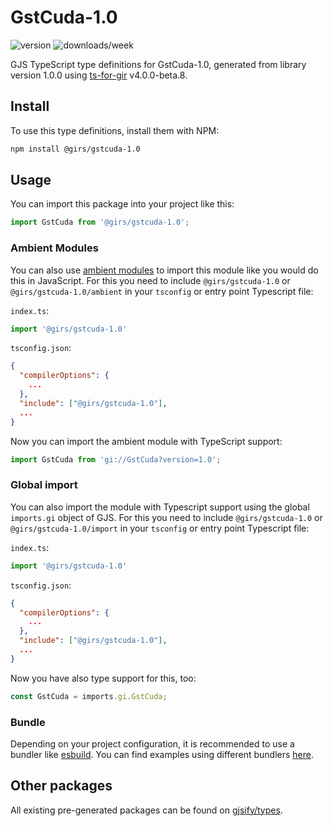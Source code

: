 
# GstCuda-1.0

![version](https://img.shields.io/npm/v/@girs/gstcuda-1.0)
![downloads/week](https://img.shields.io/npm/dw/@girs/gstcuda-1.0)


GJS TypeScript type definitions for GstCuda-1.0, generated from library version 1.0.0 using [ts-for-gir](https://github.com/gjsify/ts-for-gir) v4.0.0-beta.8.


## Install

To use this type definitions, install them with NPM:
```bash
npm install @girs/gstcuda-1.0
```

## Usage

You can import this package into your project like this:
```ts
import GstCuda from '@girs/gstcuda-1.0';
```

### Ambient Modules

You can also use [ambient modules](https://github.com/gjsify/ts-for-gir/tree/main/packages/cli#ambient-modules) to import this module like you would do this in JavaScript.
For this you need to include `@girs/gstcuda-1.0` or `@girs/gstcuda-1.0/ambient` in your `tsconfig` or entry point Typescript file:

`index.ts`:
```ts
import '@girs/gstcuda-1.0'
```

`tsconfig.json`:
```json
{
  "compilerOptions": {
    ...
  },
  "include": ["@girs/gstcuda-1.0"],
  ...
}
```

Now you can import the ambient module with TypeScript support: 

```ts
import GstCuda from 'gi://GstCuda?version=1.0';
```

### Global import

You can also import the module with Typescript support using the global `imports.gi` object of GJS.
For this you need to include `@girs/gstcuda-1.0` or `@girs/gstcuda-1.0/import` in your `tsconfig` or entry point Typescript file:

`index.ts`:
```ts
import '@girs/gstcuda-1.0'
```

`tsconfig.json`:
```json
{
  "compilerOptions": {
    ...
  },
  "include": ["@girs/gstcuda-1.0"],
  ...
}
```

Now you have also type support for this, too:

```ts
const GstCuda = imports.gi.GstCuda;
```

### Bundle

Depending on your project configuration, it is recommended to use a bundler like [esbuild](https://esbuild.github.io/). You can find examples using different bundlers [here](https://github.com/gjsify/ts-for-gir/tree/main/examples).

## Other packages

All existing pre-generated packages can be found on [gjsify/types](https://github.com/gjsify/types).

